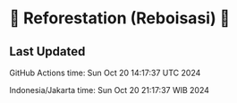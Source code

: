 
# 🌳 Reforestation (Reboisasi) 🌲

## Last Updated

GitHub Actions time: Sun Oct 20 14:17:37 UTC 2024

Indonesia/Jakarta time: Sun Oct 20 21:17:37 WIB 2024
